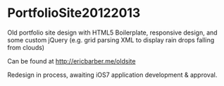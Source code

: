 PortfolioSite20122013
=====================

Old portfolio site design with HTML5 Boilerplate, responsive design, and some custom jQuery (e.g. grid parsing XML to display rain drops falling from clouds)

Can be found at http://ericbarber.me/oldsite

Redesign in process, awaiting iOS7 application development & approval.
